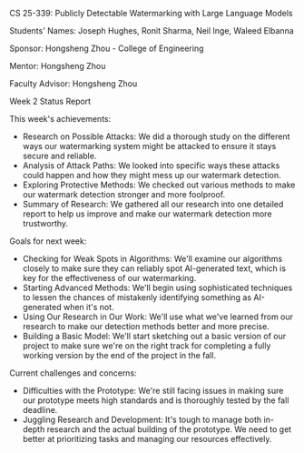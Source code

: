CS 25-339: Publicly Detectable Watermarking with Large Language Models

Students' Names: Joseph Hughes, Ronit Sharma, Neil Inge, Waleed Elbanna

Sponsor: Hongsheng Zhou - College of Engineering

Mentor: Hongsheng Zhou

Faculty Advisor: Hongsheng Zhou

Week 2 Status Report

This week's achievements:

- Research on Possible Attacks: We did a thorough study on the different ways our watermarking system might be attacked to ensure it stays secure and reliable.
- Analysis of Attack Paths: We looked into specific ways these attacks could happen and how they might mess up our watermark detection.
- Exploring Protective Methods: We checked out various methods to make our watermark detection stronger and more foolproof.
- Summary of Research: We gathered all our research into one detailed report to help us improve and make our watermark detection more trustworthy.

Goals for next week:

- Checking for Weak Spots in Algorithms: We'll examine our algorithms closely to make sure they can reliably spot AI-generated text, which is key for the effectiveness of our watermarking.
- Starting Advanced Methods: We'll begin using sophisticated techniques to lessen the chances of mistakenly identifying something as AI-generated when it's not.
- Using Our Research in Our Work: We'll use what we've learned from our research to make our detection methods better and more precise.
- Building a Basic Model: We'll start sketching out a basic version of our project to make sure we're on the right track for completing a fully working version by the end of the project in the fall.

Current challenges and concerns:

- Difficulties with the Prototype: We're still facing issues in making sure our prototype meets high standards and is thoroughly tested by the fall deadline.
- Juggling Research and Development: It's tough to manage both in-depth research and the actual building of the prototype. We need to get better at prioritizing tasks and managing our resources effectively.

